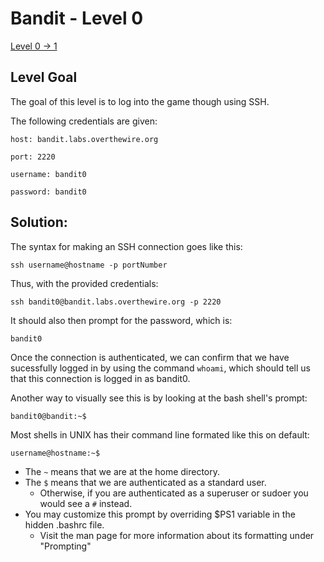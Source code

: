 # Bandit - Level 0
[Level 0 -> 1](https://github.com/Dennis-Dang/OverTheWire/blob/main/0_bandit/level_0-1.md)
## Level Goal
The goal of this level is to log into the game though using SSH. 

The following credentials are given:

`host: bandit.labs.overthewire.org`

`port: 2220`

`username: bandit0`

`password: bandit0`

## Solution:
The syntax for making an SSH connection goes like this:

`ssh username@hostname -p portNumber`

Thus, with the provided credentials:

`ssh bandit0@bandit.labs.overthewire.org -p 2220`

It should also then prompt for the password, which is:

`bandit0`

Once the connection is authenticated, we can confirm that we have sucessfully logged in by using the command `whoami`, which should tell us that this connection is logged in as bandit0.


Another way to visually see this is by looking at the bash shell's prompt:

```console
bandit0@bandit:~$
```

Most shells in UNIX has their command line formated like this on default:

`username@hostname:~$`

- The `~` means that we are at the home directory.
- The `$` means that we are authenticated as a standard user.
  - Otherwise, if you are authenticated as a superuser or sudoer you would see a `#` instead.
- You may customize this prompt by overriding $PS1 variable in the hidden .bashrc file.
  - Visit the man page for more information about its formatting under "Prompting"
